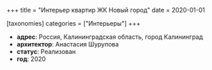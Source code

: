 +++
title = "Интерьер квартир ЖК Новый город"
date = 2020-01-01

[taxonomies]
categories = ["Интерьеры"]
+++

- **адрес**: Россия, Калининградская область, город Калининград
- **архитектор**: Анастасия Шурупова
- **статус**: Реализован
- **год**: 2020
